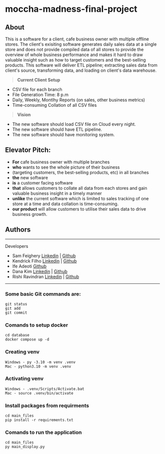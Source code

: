 # moccha-madness-final-project

## About
This is a software for a client, cafe business owner with multiple offline stores. The client's exisiting software generates daily sales data at a single store and does not provide compiled data of all stores to provide the overview of whole business performance and makes it hard to draw valuable insight such as how to target customers and the best-selling products. This software will deliver ETL pipeline; extracting sales data from client's source, transforming data, and loading on client's data warehouse. 
<br>
> **Current Client Setup**
- CSV file for each branch
- File Generation Time: 8 p.m
- Daily, Weekly, Montlhy Reports (on sales, other business metrics)
- Time-consuming Collation of all CSV files

> **Vision**
- The new software should load CSV file on Cloud every night.
- The new software should have ETL pipeline.
- The new software should have monitoring system.

## Elevator Pitch:

- **For** cafe business owner with multiple branches
- **who** wants to see the whole picture of their business <br>
- (targeting customers, the best-selling products, etc) in all branches <br>
- **the** new software <br>
- **is** a customer facing software <br>
- **that** allows customers to collate all data from each stores and gain valuable business insight in a timely manner<br>
- **unlike** the current software which is limited to sales tracking of one store at a time and data collation is time-consuming.<br>
- **our product** will allow customers to utilise their sales data to drive business growth.


## Authors
----------
Developers
- Sam Feighery   [Linkedin](https://www.linkedin.com/in/sam-feighery-b5265126/) | [Github](https://github.com/Sam-Feighery)<br>
- Kendrick Filho   [Linkedin](https://www.linkedin.com/in/misael-filho/) | [Github](https://github.com/mkmfilho/)<br>
- Ife Adeoti  [Github](https://github.com/S44WSA)<br>
- Dana Kim   [Linkedin](https://www.linkedin.com/in/haneul-kim-987b7744/) | [Github](https://github.com/ttcielott/)<br>
- Rishi Ravindran  [Linkedin](https://www.linkedin.com/in/rishiram-ravindran-a00127238/) | [Github](https://github.com/Rishi06R)<br>
----------


### Some basic Git commands are:
```
git status
git add
git commit
```

### Comands to setup docker
```
cd database
docker compose up -d
```

### Creating venv 
```
Windows - py -3.10 -m venv .venv
Mac - python3.10 -m venv .venv
```


### Activating venv
```
Windows - .venv/Scripts/Activate.bat
Mac - source .venv/bin/activate
``` 


### Install packages from requirments 
```
cd main_files
pip install -r requirements.txt
```

### Comands to run the application
```
cd main_files
py main_display.py
```